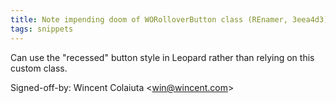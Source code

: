 ```yaml
---
title: Note impending doom of WORolloverButton class (REnamer, 3eea4d3)
tags: snippets
---
```


Can use the "recessed" button style in Leopard rather than relying on this custom class.

Signed-off-by: Wincent Colaiuta &lt;win@wincent.com&gt;
